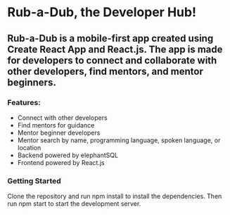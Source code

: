 # Rub-a-Dub, the Developer Hub!

## Rub-a-Dub is a mobile-first app created using Create React App and React.js. The app is made for developers to connect and collaborate with other developers, find mentors, and mentor beginners.

### Features: 
- Connect with other developers
- Find mentors for guidance
- Mentor beginner developers
- Mentor search by name, programming language, spoken language, or location
- Backend powered by elephantSQL
- Frontend powered by React.js


### Getting Started
Clone the repository and run npm install to install the dependencies. Then run npm start to start the development server.
